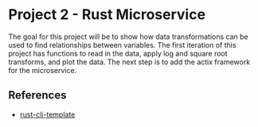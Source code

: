 # Project 2 - Rust Microservice
The goal for this project will be to show how data transformations can be used to find relationships between variables. The first iteration of this project has functions to read in the data, apply log and square root transforms, and plot the data. The next step is to add the actix framework for the microservice.


## References

* [rust-cli-template](https://github.com/kbknapp/rust-cli-template)
